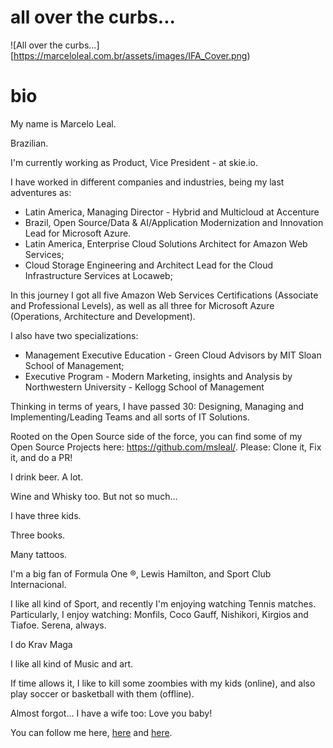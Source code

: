 # all over the curbs...
![All over the curbs...][https://marceloleal.com.br/assets/images/IFA_Cover.png)

# bio
My name is Marcelo Leal.

Brazilian.

I'm currently working as Product, Vice President - at skie.io.

I have worked in different companies and industries, being my last adventures as: 
- Latin America, Managing Director - Hybrid and Multicloud at Accenture
- Brazil, Open Source/Data & AI/Application Modernization and Innovation Lead for Microsoft Azure.
- Latin America, Enterprise Cloud Solutions Architect for Amazon Web Services;
- Cloud Storage Engineering and Architect Lead for the Cloud Infrastructure Services at Locaweb; 

In this journey I got all five Amazon Web Services Certifications (Associate and Professional Levels), as well as all three for Microsoft Azure (Operations, Architecture and Development). 

I also have two specializations:
- Management Executive Education - Green Cloud Advisors by MIT Sloan School of Management;
- Executive Program - Modern Marketing, insights and Analysis by Northwestern University - Kellogg School of Management

Thinking in terms of years, I have passed 30: Designing, Managing and Implementing/Leading Teams and all sorts of IT Solutions.

Rooted on the Open Source side of the force, you can find some of my Open Source Projects here: https://github.com/msleal/. 
Please: Clone it, Fix it, and do a PR!

I drink beer. A lot.

Wine and Whisky too. But not so much...

I have three kids.

Three books.

Many tattoos.

I'm a big fan of Formula One ®, Lewis Hamilton, and Sport Club Internacional.

I like all kind of Sport, and recently I'm enjoying watching Tennis matches. 
Particularly, I enjoy watching: Monfils, Coco Gauff, Nishikori, Kirgios and Tiafoe. 
Serena, always.

I do Krav Maga

I like all kind of Music and art.

If time allows it, I like to kill some zoombies with my kids (online), and also play soccer or basketball with them (offline).

Almost forgot... I have a wife too: Love you baby!

You can follow me here, [here](https://linkedin.com/in/marceloleal/) and [here](https://instagram.com/byleal/).
